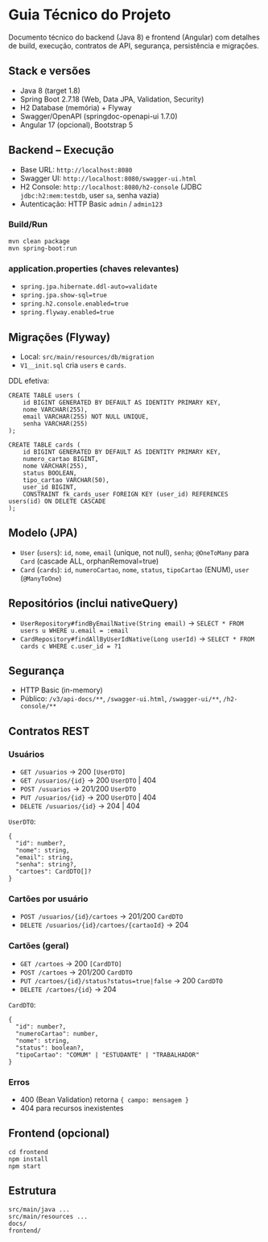 # Guia Técnico do Projeto

Documento técnico do backend (Java 8) e frontend (Angular) com detalhes de build, execução, contratos de API, segurança, persistência e migrações.

## Stack e versões
- Java 8 (target 1.8)
- Spring Boot 2.7.18 (Web, Data JPA, Validation, Security)
- H2 Database (memória) + Flyway
- Swagger/OpenAPI (springdoc-openapi-ui 1.7.0)
- Angular 17 (opcional), Bootstrap 5

## Backend – Execução
- Base URL: `http://localhost:8080`
- Swagger UI: `http://localhost:8080/swagger-ui.html`
- H2 Console: `http://localhost:8080/h2-console` (JDBC `jdbc:h2:mem:testdb`, user `sa`, senha vazia)
- Autenticação: HTTP Basic `admin` / `admin123`

### Build/Run
```
mvn clean package
mvn spring-boot:run
```

### application.properties (chaves relevantes)
- `spring.jpa.hibernate.ddl-auto=validate`
- `spring.jpa.show-sql=true`
- `spring.h2.console.enabled=true`
- `spring.flyway.enabled=true`

## Migrações (Flyway)
- Local: `src/main/resources/db/migration`
- `V1__init.sql` cria `users` e `cards`.

DDL efetiva:
```
CREATE TABLE users (
    id BIGINT GENERATED BY DEFAULT AS IDENTITY PRIMARY KEY,
    nome VARCHAR(255),
    email VARCHAR(255) NOT NULL UNIQUE,
    senha VARCHAR(255)
);

CREATE TABLE cards (
    id BIGINT GENERATED BY DEFAULT AS IDENTITY PRIMARY KEY,
    numero_cartao BIGINT,
    nome VARCHAR(255),
    status BOOLEAN,
    tipo_cartao VARCHAR(50),
    user_id BIGINT,
    CONSTRAINT fk_cards_user FOREIGN KEY (user_id) REFERENCES users(id) ON DELETE CASCADE
);
```

## Modelo (JPA)
- `User` (`users`): `id`, `nome`, `email` (unique, not null), `senha`; `@OneToMany` para `Card` (cascade ALL, orphanRemoval=true)
- `Card` (`cards`): `id`, `numeroCartao`, `nome`, `status`, `tipoCartao` (ENUM), `user` (`@ManyToOne`)

## Repositórios (inclui nativeQuery)
- `UserRepository#findByEmailNative(String email)` → `SELECT * FROM users u WHERE u.email = :email`
- `CardRepository#findAllByUserIdNative(Long userId)` → `SELECT * FROM cards c WHERE c.user_id = ?1`

## Segurança
- HTTP Basic (in-memory)
- Público: `/v3/api-docs/**`, `/swagger-ui.html`, `/swagger-ui/**`, `/h2-console/**`

## Contratos REST

### Usuários
- `GET /usuarios` → 200 `[UserDTO]`
- `GET /usuarios/{id}` → 200 `UserDTO` | 404
- `POST /usuarios` → 201/200 `UserDTO`
- `PUT /usuarios/{id}` → 200 `UserDTO` | 404
- `DELETE /usuarios/{id}` → 204 | 404

`UserDTO`:
```
{
  "id": number?,
  "nome": string,
  "email": string,
  "senha": string?,
  "cartoes": CardDTO[]?
}
```

### Cartões por usuário
- `POST /usuarios/{id}/cartoes` → 201/200 `CardDTO`
- `DELETE /usuarios/{id}/cartoes/{cartaoId}` → 204

### Cartões (geral)
- `GET /cartoes` → 200 `[CardDTO]`
- `POST /cartoes` → 201/200 `CardDTO`
- `PUT /cartoes/{id}/status?status=true|false` → 200 `CardDTO`
- `DELETE /cartoes/{id}` → 204

`CardDTO`:
```
{
  "id": number?,
  "numeroCartao": number,
  "nome": string,
  "status": boolean?,
  "tipoCartao": "COMUM" | "ESTUDANTE" | "TRABALHADOR"
}
```

### Erros
- 400 (Bean Validation) retorna `{ campo: mensagem }`
- 404 para recursos inexistentes

## Frontend (opcional)
```
cd frontend
npm install
npm start
```

## Estrutura
```
src/main/java ...
src/main/resources ...
docs/
frontend/
```
